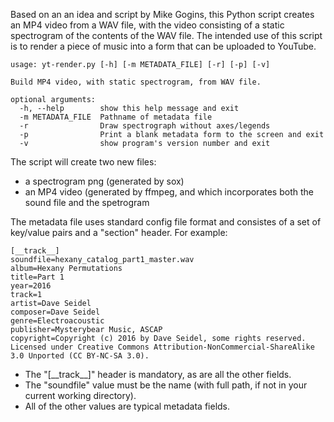 Based on an an idea and script by Mike Gogins, this Python script creates an
MP4 video from a WAV file, with the video consisting of a static spectrogram
of the contents of the WAV file. The intended use of this script is to render
a piece of music into a form that can be uploaded to YouTube.

    usage: yt-render.py [-h] [-m METADATA_FILE] [-r] [-p] [-v]

    Build MP4 video, with static spectrogram, from WAV file.

    optional arguments:
      -h, --help        show this help message and exit
      -m METADATA_FILE  Pathname of metadata file
      -r                Draw spectrograph without axes/legends
      -p                Print a blank metadata form to the screen and exit
      -v                show program's version number and exit

The script will create two new files:

* a spectrogram png (generated by sox)
* an MP4 video (generated by ffmpeg, and which incorporates both the sound file and the spetrogram

The metadata file uses standard config file format and consistes of a set of
key/value pairs and a "section" header. For example:

    [__track__]
    soundfile=hexany_catalog_part1_master.wav
    album=Hexany Permutations
    title=Part 1
    year=2016
    track=1
    artist=Dave Seidel
    composer=Dave Seidel
    genre=Electroacoustic
    publisher=Mysterybear Music, ASCAP
    copyright=Copyright (c) 2016 by Dave Seidel, some rights reserved. Licensed under Creative Commons Attribution-NonCommercial-ShareAlike 3.0 Unported (CC BY-NC-SA 3.0).



* The "\[\_\_track\_\_\]" header is mandatory, as are all the other fields.
* The "soundfile" value must be the name (with full path, if not in your current working directory).
* All of the other values are typical metadata fields.

